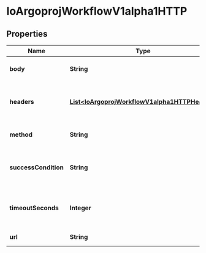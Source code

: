 

# IoArgoprojWorkflowV1alpha1HTTP


## Properties

Name | Type | Description | Notes
------------ | ------------- | ------------- | -------------
**body** | **String** | Body is content of the HTTP Request |  [optional]
**headers** | [**List&lt;IoArgoprojWorkflowV1alpha1HTTPHeader&gt;**](IoArgoprojWorkflowV1alpha1HTTPHeader.md) | Headers are an optional list of headers to send with HTTP requests |  [optional]
**method** | **String** | Method is HTTP methods for HTTP Request |  [optional]
**successCondition** | **String** | SuccessCondition is an expression if evaluated to true is considered successful |  [optional]
**timeoutSeconds** | **Integer** | TimeoutSeconds is request timeout for HTTP Request. Default is 30 seconds |  [optional]
**url** | **String** | URL of the HTTP Request | 



